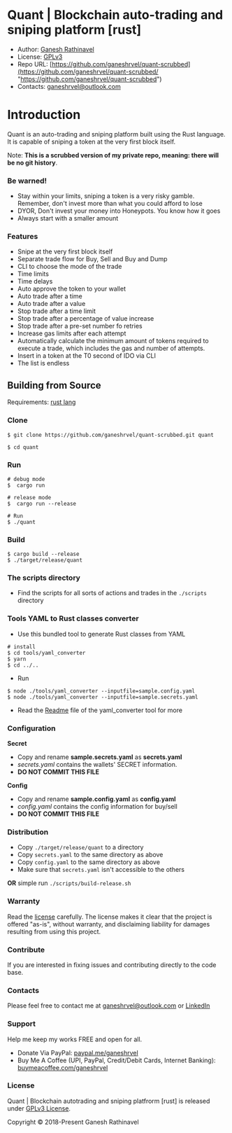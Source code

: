 # Quant | Blockchain auto-trading and sniping platform [rust]

- Author: [Ganesh Rathinavel](https://www.linkedin.com/in/ganeshrvel "Ganesh Rathinavel")
- License: [GPLv3](https://github.com/ganeshrvel/quant-scrubbed/blob/master/LICENSE "GPLv3")
- Repo URL: [https://github.com/ganeshrvel/quant-scrubbed](https://github.com/ganeshrvel/quant-scrubbed/ "https://github.com/ganeshrvel/quant-scrubbed")
- Contacts: ganeshrvel@outlook.com

# Introduction
Quant is an auto-trading and sniping platform built using the Rust language. It is capable of sniping a token at the very first block itself. 

Note: **This is a scrubbed version of my private repo, meaning: there will be no git history**.

### Be warned!
 - Stay within your limits, sniping a token is a very risky gamble. Remember, don't invest more than what you could afford to lose
 - DYOR, Don't invest your money into Honeypots. You know how it goes
 - Always start with a smaller amount

### Features
  - Snipe at the very first block itself
  - Separate trade flow for Buy, Sell and Buy and Dump
  - CLI to choose the mode of the trade
  - Time limits
  - Time delays
  - Auto approve the token to your wallet
  - Auto trade after a time
  - Auto trade after a value
  - Stop trade after a time limit
  - Stop trade after a percentage of value increase
  - Stop trade after a pre-set number fo retries
  - Increase gas limits after each attempt
  - Automatically calculate the minimum amount of tokens required to execute a trade, which includes the gas and number of attempts.
  - Insert in a token at the T0 second of IDO via CLI
  - The list is endless

## Building from Source

Requirements: [rust lang](https://www.rust-lang.org/tools/install "Install rust")

### Clone

```shell
$ git clone https://github.com/ganeshrvel/quant-scrubbed.git quant

$ cd quant
```

### Run

```shell
# debug mode
$  cargo run

# release mode
$  cargo run --release

# Run
$ ./quant
```

### Build

```shell
$ cargo build --release
$ ./target/release/quant
```

### The scripts directory
- Find the scripts for all sorts of actions and trades in the `./scripts` directory

### Tools YAML to Rust classes converter
  - Use this bundled tool to generate Rust classes from YAML
```shell
# install
$ cd tools/yaml_converter
$ yarn
$ cd ../..
```

  - Run
```shell
$ node ./tools/yaml_converter --inputfile=sample.config.yaml
$ node ./tools/yaml_converter --inputfile=sample.secrets.yaml
```
  - Read the [Readme](https://github.com/ganeshrvel/quant-scrubbed/blob/main/LICENSE) file of the yaml_converter tool for more

### Configuration

**Secret**
  - Copy and rename **sample.secrets.yaml** as **secrets.yaml**
  - *secrets.yaml* contains the wallets' SECRET information.
  - **DO NOT COMMIT THIS FILE**

**Config**
  - Copy and rename **sample.config.yaml** as **config.yaml**
  - *config.yaml* contains the config information for buy/sell
  - **DO NOT COMMIT THIS FILE**
  
### Distribution
  - Copy `./target/release/quant` to a directory
  - Copy `secrets.yaml` to the same directory as above
  - Copy `config.yaml` to the same directory as above
  - Make sure that `secrets.yaml` isn't accessible to the others
    
**OR** simple run `./scripts/build-release.sh`

### Warranty
Read the [license](https://github.com/ganeshrvel/quant-scrubbed/blob/master/LICENSE "GPLv3 License") carefully. The license makes it clear that the project is offered "as-is", without warranty, and disclaiming liability for damages resulting from using this project.

### Contribute
If you are interested in fixing issues and contributing directly to the code base.

### Contacts
Please feel free to contact me at ganeshrvel@outlook.com or [LinkedIn](https://www.linkedin.com/in/ganeshrvel)

### Support
Help me keep my works FREE and open for all.
- Donate Via PayPal: [paypal.me/ganeshrvel](https://paypal.me/ganeshrvel "https://paypal.me/ganeshrvel")
- Buy Me A Coffee (UPI, PayPal, Credit/Debit Cards, Internet Banking): [buymeacoffee.com/ganeshrvel](https://buymeacoffee.com/ganeshrvel "https://buymeacoffee.com/ganeshrvel")

### License
Quant | Blockchain autotrading and sniping platfrorm [rust] is released under [GPLv3 License](https://github.com/ganeshrvel/sirius-proxima/blob/master/LICENSE "GPLv3 License").

Copyright © 2018-Present Ganesh Rathinavel
